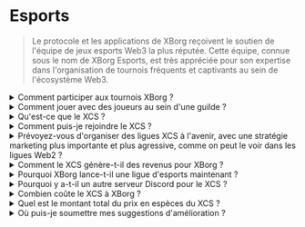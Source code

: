 # Esports

> Le protocole et les applications de XBorg reçoivent le soutien de l'équipe de jeux esports Web3 la plus réputée. Cette équipe, connue sous le nom de XBorg Esports, est très appréciée pour son expertise dans l'organisation de tournois fréquents et captivants au sein de l'écosystème Web3.

<details>

<summary>Comment participer aux tournois XBorg ?</summary>

Tout le monde peut participer à nos tournois. La plupart des tournois se dérouleront sur Community Gaming.

</details>

<details>

<summary>Comment jouer avec des joueurs au sein d'une guilde ?</summary>

Vous pouvez trouver des joueurs de notre clan sur notre serveur [Discord](https://discord.com/invite/xborg). Commencez par sélectionner les rôles pertinents, puis rendez-vous dans les canaux de jeu appropriés. Il y a toujours des joueurs enthousiastes prêts à se joindre à l'action. Pour rejoindre nos clans compétitifs, une ancienneté et des compétences sont requises.

</details>

<details>

<summary>Qu'est-ce que le XCS ?</summary>

Le Xtream Championship Series (XCS) est la première ligue d'esports multi-jeux sur Web3 avec un prix en espèces de **100 000 $**. Pour en savoir plus sur le XCS, veuillez visiter [https://www.xborg.com/xtreme-championship-series](https://www.xborg.com/xtreme-championship-series).

</details>

<details>

<summary>Comment puis-je rejoindre le XCS ?</summary>

Commencez par vous inscrire aux tournois pertinents. Tous les tournois sont disponibles [ici](https://www.xborg.com/xtreme-championship-series).&#x20;

</details>

<details>

<summary>Prévoyez-vous d'organiser des ligues XCS à l'avenir, avec une stratégie marketing plus importante et plus agressive, comme on peut le voir dans les ligues Web2 ?</summary>

En effet, notre équipe est en train de concevoir une ligue soigneusement conçue qui englobera un champ d'action considérablement plus large, avec la participation de nombreuses équipes et joueurs d'esports traditionnels. Le lancement de cette initiative est prévu pour l'année 2024.

</details>

<details>

<summary>Comment le XCS génère-t-il des revenus pour XBorg ?</summary>

Grâce aux partenariats. Les revenus totaux issus de la ligue s'élèvent à **300 000 $**.

</details>

<details>

<summary>Pourquoi XBorg lance-t-il une ligue d'esports maintenant ?</summary>

Ce mécanisme de croissance est un outil puissant pour renforcer notre produit et étendre notre communauté. Il contribue également à accroître la sensibilisation et l'exposition des joueurs et des fans de Web3, soulignant les avantages et les opportunités offertes par ce domaine technologique innovant.

</details>

<details>

<summary>Pourquoi y a-t-il un autre serveur Discord pour le XCS ?</summary>

Pour simplifier et accélérer l'expérience globale, nous avons pris en compte les préférences et les priorités diverses de la communauté XBorg. Reconnaissant que certains membres de la communauté ne souhaitent peut-être pas participer au XCS, et vice versa, nous avons mis en place des mesures pour garantir une plus grande flexibilité et autonomie.

</details>

<details>

<summary>Combien coûte le XCS à XBorg ?</summary>

Le XCS est un événement rentable grâce à nos partenaires et sponsors. Nous ne pouvons pas mettre en évidence le montant exact du profit.&#x20;

</details>

<details>

<summary>Quel est le montant total du prix en espèces du XCS ?</summary>

Le montant total du prix en espèces est de **100 000 $**, répartis sur **cinq jeux**.

</details>

<details>

<summary>Où puis-je soumettre mes suggestions d'amélioration ?</summary>

Nous apprécions sincèrement les commentaires, et vous pouvez soumettre vos commentaires et suggestions directement sur notre serveur [Discord](https://discord.gg/xborg). Notre équipe et nos modérateurs sont toujours disponibles pour vous aider.&#x20;

</details>